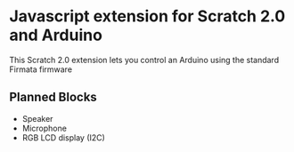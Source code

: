 Javascript extension for Scratch 2.0 and Arduino
=============================

This Scratch 2.0 extension lets you control an Arduino using the standard Firmata firmware

Planned Blocks
-------------------------------
- Speaker
- Microphone
- RGB LCD display (I2C)

